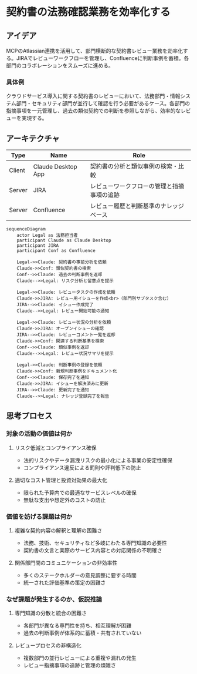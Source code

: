 # 契約書の法務確認業務を効率化する

## アイデア
MCPのAtlassian連携を活用して、部門横断的な契約書レビュー業務を効率化する。JIRAでレビューワークフローを管理し、Confluenceに判断事例を蓄積。各部門のコラボレーションをスムーズに進める。

### 具体例
クラウドサービス導入に関する契約書のレビューにおいて、法務部門・情報システム部門・セキュリティ部門が並行して確認を行う必要があるケース。各部門の指摘事項を一元管理し、過去の類似契約での判断を参照しながら、効率的なレビューを実現する。

## アーキテクチャ

| Type | Name | Role |
|--|--|--|
| Client | Claude Desktop App | 契約書の分析と類似事例の検索・比較 |
| Server | JIRA | レビューワークフローの管理と指摘事項の追跡 |
| Server | Confluence | レビュー履歴と判断基準のナレッジベース |

```mermaid
sequenceDiagram
    actor Legal as 法務担当者
    participant Claude as Claude Desktop
    participant JIRA
    participant Conf as Confluence

    Legal->>Claude: 契約書の事前分析を依頼
    Claude->>Conf: 類似契約書の検索
    Conf-->>Claude: 過去の判断事例を返却
    Claude-->>Legal: リスク分析と留意点を提示
    
    Legal->>Claude: レビュータスクの作成を依頼
    Claude->>JIRA: レビュー用イシューを作成<br>（部門別サブタスク含む）
    JIRA-->>Claude: イシュー作成完了
    Claude-->>Legal: レビュー開始可能の通知
    
    Legal->>Claude: レビュー状況の分析を依頼
    Claude->>JIRA: オープンイシューの確認
    JIRA-->>Claude: レビューコメント一覧を返却
    Claude->>Conf: 関連する判断基準を検索
    Conf-->>Claude: 類似事例を返却
    Claude-->>Legal: レビュー状況サマリを提示
    
    Legal->>Claude: 判断事例の登録を依頼
    Claude->>Conf: 新規判断事例をドキュメント化
    Conf-->>Claude: 保存完了を通知
    Claude->>JIRA: イシューを解決済みに更新
    JIRA-->>Claude: 更新完了を通知
    Claude-->>Legal: ナレッジ登録完了を報告
```

## 思考プロセス

### 対象の活動の価値は何か
1. リスク低減とコンプライアンス確保
    - 法的リスクやデータ漏洩リスクの最小化による事業の安定性確保
    - コンプライアンス違反による罰則や評判低下の防止<br>

2. 適切なコスト管理と投資対効果の最大化
    - 限られた予算内での最適なサービスレベルの確保
    - 無駄な支出や想定外のコストの防止

### 価値を妨げる課題は何か
1. 複雑な契約内容の解釈と理解の困難さ
    - 法務、技術、セキュリティなど多岐にわたる専門知識の必要性
    - 契約書の文言と実際のサービス内容との対応関係の不明確さ<br>

2. 関係部門間のコミュニケーションの非効率性
    - 多くのステークホルダーの意見調整に要する時間
    - 統一された評価基準の策定の困難さ

### なぜ課題が発生するのか、仮説推論
1. 専門知識の分散と統合の困難さ
    - 各部門が異なる専門性を持ち、相互理解が困難
    - 過去の判断事例が体系的に蓄積・共有されていない<br>

2. レビュープロセスの非構造化
    - 複数部門の並行レビューによる重複や漏れの発生
    - レビュー指摘事項の追跡と管理の煩雑さ